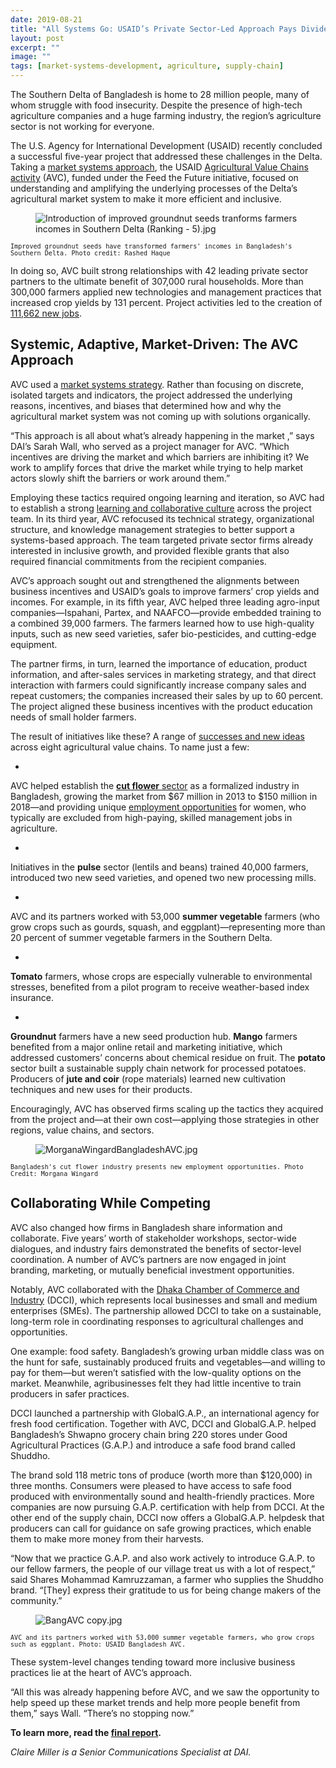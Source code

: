 ```yaml
---
date: 2019-08-21
title: "All Systems Go: USAID’s Private Sector-Led Approach Pays Dividends in Bangladesh"
layout: post
excerpt: ""
image: ""
tags: [market-systems-development, agriculture, supply-chain]
---
```

<p>The Southern Delta of Bangladesh is home to 28 million people, many of whom struggle with food insecurity. Despite the presence of high-tech agriculture companies and a huge farming industry, the region’s agriculture sector is not working for everyone.</p><p>The U.S. Agency for International Development (USAID) recently concluded a successful five-year project that addressed these challenges in the Delta. Taking a <a href="https://dai-global-developments.com/articles/market-systems-development-a-primer-on-pro-poor-programming">market systems approach</a>, the USAID <a href="https://www.dai.com/our-work/projects/bangladesh-agricultural-value-chains-avc-program">Agricultural Value Chains activity</a> (AVC), funded under the Feed the Future initiative, focused on understanding and amplifying the underlying processes of the Delta’s agricultural market system to make it more efficient and inclusive.</p><figure class="kg-card kg-image-card"><img src="https://pubs.ghost.io/uploads/Introduction%20of%20improved%20groundnut%20seeds%20tranforms%20farmers%20incomes%20in%20Southern%20Delta%20(Ranking%20-%205).jpg" class="kg-image" alt="Introduction of improved groundnut seeds tranforms farmers incomes in Southern Delta (Ranking - 5).jpg" loading="lazy"></figure><p><code><code>Improved groundnut seeds have transformed farmers' incomes in Bangladesh's Southern Delta. Photo credit: Rashed Haque</code></code></p><p>In doing so, AVC built strong relationships with 42 leading private sector partners to the ultimate benefit of 307,000 rural households. More than 300,000 farmers applied new technologies and management practices that increased crop yields by 131 percent. Project activities led to the creation of <a href="https://www.agrilinks.org/post/jobs-agriculture-young-bangladeshis-have-options">111,662 new jobs</a>.</p><h2 id="systemic-adaptive-market-driven-the-avc-approach">Systemic, Adaptive, Market-Driven: The AVC Approach</h2><p>AVC used a <a href="https://www.marketlinks.org/post/capturing-systemic-change-bangladesh">market systems strategy</a>. Rather than focusing on discrete, isolated targets and indicators, the project addressed the underlying reasons, incentives, and biases that determined how and why the agricultural market system was not coming up with solutions organically.</p><p>“This approach is all about what’s already happening in the market ,” says DAI’s Sarah Wall, who served as a project manager for AVC. “Which incentives are driving the market and which barriers are inhibiting it? We work to amplify forces that drive the market while trying to help market actors slowly shift the barriers or work around them.”</p><p>Employing these tactics required ongoing learning and iteration, so AVC had to establish a strong <a href="https://usaidlearninglab.org/library/integrating-cla-organizational-structure-partner-management-and-project-culture">learning and collaborative culture</a> across the project team. In its third year, AVC refocused its technical strategy, organizational structure, and knowledge management strategies to better support a systems-based approach. The team targeted private sector firms already interested in inclusive growth, and provided flexible grants that also required financial commitments from the recipient companies.</p><p>AVC’s approach sought out and strengthened the alignments between business incentives and USAID’s goals to improve farmers’ crop yields and incomes. For example, in its fifth year, AVC helped three leading agro-input companies—Ispahani, Partex, and NAAFCO—provide embedded training to a combined 39,000 farmers. The farmers learned how to use high-quality inputs, such as new seed varieties, safer bio-pesticides, and cutting-edge equipment.</p><p>The partner firms, in turn, learned the importance of education, product information, and after-sales services in marketing strategy, and that direct interaction with farmers could significantly increase company sales and repeat customers; the companies increased their sales by up to 60 percent. The project aligned these business incentives with the product education needs of small holder farmers.</p><p>The result of initiatives like these? A range of <a href="https://www.marketlinks.org/post/final-report-bangladesh-usaid-agricultural-value-chains-avc-project">successes and new ideas</a> across eight agricultural value chains. To name just a few:</p><ul><li></li></ul><p>AVC helped establish the <strong><a href="https://www.dhakatribune.com/business/2018/04/05/make-farmers-interested-farming-exotic-foreign-flowers-bangladesh">cut flower</a></strong><a href="https://www.dhakatribune.com/business/2018/04/05/make-farmers-interested-farming-exotic-foreign-flowers-bangladesh"> sector</a> as a formalized industry in Bangladesh, growing the market from $67 million in 2013 to $150 million in 2018—and providing unique <a href="https://www.facebook.com/watch/?v=10154929405978955">employment opportunities</a> for women, who typically are excluded from high-paying, skilled management jobs in agriculture.</p><ul><li></li></ul><p>Initiatives in the <strong>pulse</strong> sector (lentils and beans) trained 40,000 farmers, introduced two new seed varieties, and opened two new processing mills.</p><ul><li></li></ul><p>AVC and its partners worked with 53,000 <strong>summer vegetable</strong> farmers (who grow crops such as gourds, squash, and eggplant)—representing more than 20 percent of summer vegetable farmers in the Southern Delta.</p><ul><li></li></ul><p><strong>Tomato</strong> farmers, whose crops are especially vulnerable to environmental stresses, benefited from a pilot program to receive weather-based index insurance.</p><ul><li></li></ul><p><strong>Groundnut</strong> farmers have a new seed production hub. <strong>Mango</strong> farmers benefited from a major online retail and marketing initiative, which addressed customers’ concerns about chemical residue on fruit. The <strong>potato</strong> sector built a sustainable supply chain network for processed potatoes. Producers of <strong>jute and coir</strong> (rope materials) learned new cultivation techniques and new uses for their products.</p><p>Encouragingly, AVC has observed firms scaling up the tactics they acquired from the project and—at their own cost—applying those strategies in other regions, value chains, and sectors.</p><figure class="kg-card kg-image-card"><img src="https://pubs.ghost.io/uploads/MorganaWingardBangladeshAVC.jpg" class="kg-image" alt="MorganaWingardBangladeshAVC.jpg" loading="lazy"></figure><p><code><code>Bangladesh's cut flower industry presents new employment opportunities. Photo Credit: Morgana Wingard</code></code></p><h2 id="collaborating-while-competing">Collaborating While Competing</h2><p>AVC also changed how firms in Bangladesh share information and collaborate. Five years’ worth of stakeholder workshops, sector-wide dialogues, and industry fairs demonstrated the benefits of sector-level coordination. A number of AVC’s partners are now engaged in joint branding, marketing, or mutually beneficial investment opportunities.</p><p>Notably, AVC collaborated with the <a href="http://www.dhakachamber.com/">Dhaka Chamber of Commerce and Industry</a> (DCCI), which represents local businesses and small and medium enterprises (SMEs). The partnership allowed DCCI to take on a sustainable, long-term role in coordinating responses to agricultural challenges and opportunities.</p><p>One example: food safety. Bangladesh’s growing urban middle class was on the hunt for safe, sustainably produced fruits and vegetables—and willing to pay for them—but weren’t satisfied with the low-quality options on the market. Meanwhile, agribusinesses felt they had little incentive to train producers in safer practices.</p><p>DCCI launched a partnership with GlobalG.A.P., an international agency for fresh food certification. Together with AVC, DCCI and GlobalG.A.P. helped Bangladesh’s Shwapno grocery chain bring 220 stores under Good Agricultural Practices (G.A.P.) and introduce a safe food brand called Shuddho.</p><p>The brand sold 118 metric tons of produce (worth more than $120,000) in three months. Consumers were pleased to have access to safe food produced with environmentally sound and health-friendly practices. More companies are now pursuing G.A.P. certification with help from DCCI. At the other end of the supply chain, DCCI now offers a GlobalG.A.P. helpdesk that producers can call for guidance on safe growing practices, which enable them to make more money from their harvests.</p><p>“Now that we practice G.A.P. and also work actively to introduce G.A.P. to our fellow farmers, the people of our village treat us with a lot of respect,” said Shares Mohammad Kamruzzaman, a farmer who supplies the Shuddho brand. “[They] express their gratitude to us for being change makers of the community.”</p><figure class="kg-card kg-image-card"><img src="https://pubs.ghost.io/uploads/BangAVC%20copy.jpg" class="kg-image" alt="BangAVC copy.jpg" loading="lazy"></figure><p><code><code>AVC and its partners worked with 53,000 summer vegetable farmers, who grow crops such as eggplant. Photo: USAID Bangladesh AVC.</code></code></p><p>These system-level changes tending toward more inclusive business practices lie at the heart of AVC’s approach.</p><p>“All this was already happening before AVC, and we saw the opportunity to help speed up these market trends and help more people benefit from them,” says Wall. “There’s no stopping now.”</p><p><strong>To learn more, read the <a href="https://www.marketlinks.org/post/final-report-bangladesh-usaid-agricultural-value-chains-avc-project">final report</a>.</strong></p><p><em>Claire Miller is a Senior Communications Specialist at DAI.</em></p>
  